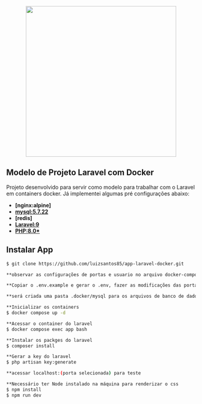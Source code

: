 <p align="center"><a href="https://laravel.com" target="_blank"><img src="https://raw.githubusercontent.com/laravel/art/master/logo-lockup/5%20SVG/2%20CMYK/1%20Full%20Color/laravel-logolockup-cmyk-red.svg" width="400"></a></p>

## Modelo de Projeto Laravel com Docker

Projeto desenvolvido para servir como modelo para trabalhar com o Laravel em containers docker.
Já implementei algumas pré configurações abaixo:

-   **[nginx:alpine]**
-   **[mysql:5.7.22](https://www.mysql.com/)**
-   **[redis]**
-   **[Laravel:9](https://laravel.com/)**
-   **[PHP:8.0\*](https://www.php.net/manual/pt_BR/index.php)**

## Instalar App

```bash
$ git clone https://github.com/luizsantos85/app-laravel-docker.git

**observar as configurações de portas e usuario no arquivo docker-composer.yml

**Copiar o .env.example e gerar o .env, fazer as modificações das portas (se necessário) e usuario do DB

**será criada uma pasta .docker/mysql para os arquivos de banco de dados

**Inicializar os containers
$ docker compose up -d

**Acessar o container do laravel
$ docker compose exec app bash

**Instalar os packges do laravel
$ composer install

**Gerar a key do laravel
$ php artisan key:generate

**acessar localhost:(porta selecionada) para teste

**Necessário ter Node instalado na máquina para renderizar o css
$ npm install
$ npm run dev

```
